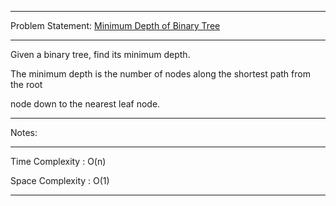 ******************************************************************************
Problem Statement: [Minimum Depth of Binary Tree](https://leetcode.com/problems/minimum-depth-of-binary-tree/)
******************************************************************************
Given a binary tree, find its minimum depth.

The minimum depth is the number of nodes along the shortest path from the root 

node down to the nearest leaf node.

******************************************************************************
Notes: 
******************************************************************************
Time Complexity : O(n)

Space Complexity : O(1)

******************************************************************************